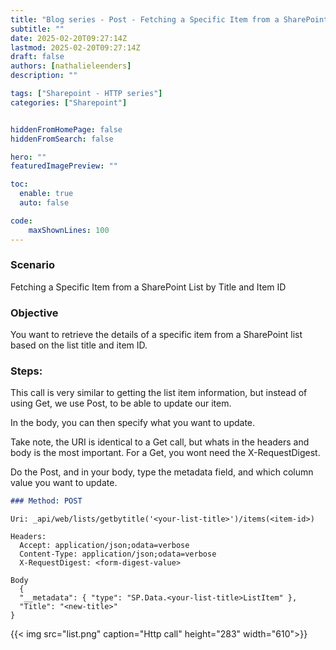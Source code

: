 ```yaml
---
title: "Blog series - Post - Fetching a Specific Item from a SharePoint List by Title and Item ID?"
subtitle: ""
date: 2025-02-20T09:27:14Z
lastmod: 2025-02-20T09:27:14Z
draft: false
authors: [nathalieleenders]
description: ""

tags: ["Sharepoint - HTTP series"]
categories: ["Sharepoint"]


hiddenFromHomePage: false
hiddenFromSearch: false

hero: ""
featuredImagePreview: ""

toc:
  enable: true
  auto: false

code:
    maxShownLines: 100
---
```

### Scenario 
Fetching a Specific Item from a SharePoint List by Title and Item ID
### Objective
You want to retrieve the details of a specific item from a SharePoint list based on the list title and item ID.

### Steps:

This call is very similar to getting the list item information, but instead of using Get, we use Post, to be able to update our item.

In the body, you can then specify what you want to update.

Take note, the URI is identical to a Get call, but whats in the headers and body is the most important. For a Get, you wont need the X-RequestDigest.

Do the Post, and in your body, type the metadata field, and which column value you want to update.

```markdown
### Method: POST
```
```http
Uri: _api/web/lists/getbytitle('<your-list-title>')/items(<item-id>)

Headers:
  Accept: application/json;odata=verbose
  Content-Type: application/json;odata=verbose
  X-RequestDigest: <form-digest-value>

Body
  {
  "__metadata": { "type": "SP.Data.<your-list-title>ListItem" },
  "Title": "<new-title>"
}
```


 {{< img src="list.png" caption="Http call" height="283" width="610">}}
